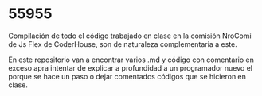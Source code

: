 # 55955

Compilación de todo el código trabajado en clase en la comisión NroComi de Js Flex de CoderHouse, son de naturaleza complementaria a este.

En este repositorio van a encontrar varios .md y código con comentario en exceso apra intentar de explicar a profundidad a un programador nuevo el porque se hace un paso o dejar comentados códigos que se hicieron en clase.